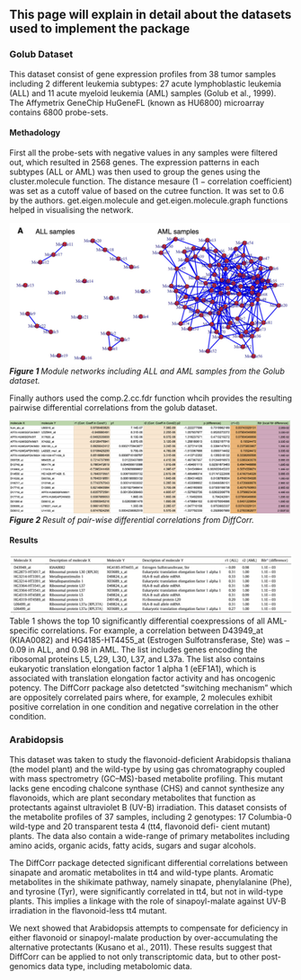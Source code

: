## This page will explain in detail about the datasets used to implement the package
### Golub Dataset
This dataset consist of gene expression profiles from 38 tumor samples including 2 different leukemia subtypes: 27 acute lymphoblastic leukemia (ALL) and 11 acute myeloid leukemia (AML) samples (Golub et al., 1999). 
The Affymetrix GeneChip HuGeneFL (known as HU6800) microarray contains 6800 probe-sets. 

#### Methadology
First all the probe-sets with negative values in any samples were filtered out, which resulted in 2568 genes. The expression patterns in each subtypes (ALL or AML) was then used to group the genes using the cluster.molecule function. The distance mesaure (1 − correlation coefficient) was set as a cutoff value of based on the cutree function. It was set to 0.6 by the authors.  get.eigen.molecule and get.eigen.molecule.graph functions helped in visualising the network.

<img src="https://github.com/aparnaullas97/grn-benchmark/blob/main/src/diffcorr/ImageResouces/Modules_golub.png" width="500" >
<figcaption><i><b>Figure 1 </b>Module networks including ALL and AML samples from the Golub dataset.</i></figcaption>

Finally authors used the comp.2.cc.fdr function whcih provides the resulting pairwise differential correlations from the golub dataset. 

<img src="https://github.com/aparnaullas97/grn-benchmark/blob/main/src/diffcorr/ImageResouces/DiffCorr_Golub_Table.png" width="500" >
<figcaption><i><b>Figure 2 </b>Result of pair-wise differential correlations from DiffCorr.</i></figcaption>

#### Results
<img src="https://github.com/aparnaullas97/grn-benchmark/blob/main/src/diffcorr/ImageResouces/DiffCorr_Golub_Results.png" width="900" >
Table 1 shows the top 10 significantly differential coexpressions of all AML-specific correlations. 
For example, a correlation between D43949_at (KIAA0082) and HG4185-HT4455_at (Estrogen Sulfotransferase, Ste) was − 0.09 in ALL, and 0.98 in AML. 
The list includes genes encoding the ribosomal proteins L5, L29, L30, L37, and L37a. 
The list also contains eukaryotic translation elongation factor 1 alpha 1 (eEF1A1), which is associated with translation elongation factor activity and has oncogenic potency. 
The DiffCorr package also detetcted “switching mechanism” which are oppositely correlated pairs where, for example, 2 molecules exhibit positive correlation in one condition and negative correlation in the other condition.

### Arabidopsis
This dataset was taken to study the flavonoid-deficient Arabidopsis thaliana (the model plant) and the wild-type by using gas chromatography coupled with mass spectrometry (GC–MS)-based metabolite profiling. This mutant lacks gene encoding chalcone synthase (CHS) and cannot synthesize any flavonoids, which are plant secondary metabolites that function as protectants against ultraviolet B (UV-B) irradiation. 
This dataset consists of the metabolite profiles of 37 samples, including 2 genotypes: 17 Columbia-0 wild-type and 20 transparent testa 4 (tt4, flavonoid defi- cient mutant) plants. The data also contain a wide-range of primary metabolites including amino acids, organic acids, fatty acids, sugars and sugar alcohols. 

The DiffCorr package detected significant differential correlations between sinapate and aromatic metabolites in tt4 and wild-type plants. Aromatic metabolites in the shikimate pathway, namely sinapate, phenylalanine (Phe), and tyrosine (Tyr), were significantly correlated in tt4, but not in wild-type plants. This implies a linkage with the role of sinapoyl-malate against UV-B irradiation in the flavonoid-less tt4 mutant. 

We next showed that Arabidopsis attempts to compensate for deficiency in either flavonoid or sinapoyl-malate production by over-accumulating the alternative protectants (Kusano et al., 2011). These results suggest that DiffCorr can be applied to not only transcriptomic data, but to other post-genomics data type, including metabolomic data.
